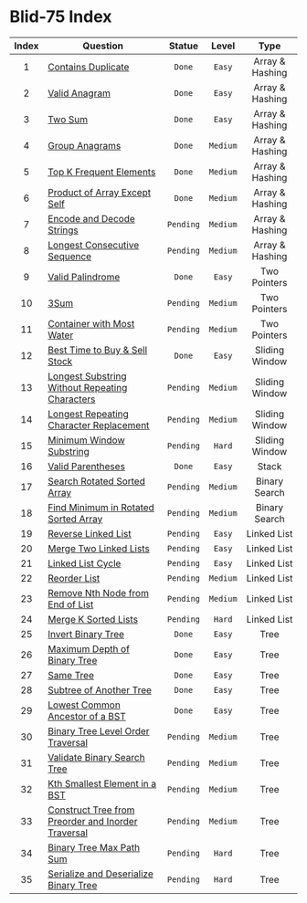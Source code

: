 # Blid-75 Index 

|Index| Question      | Statue        |Level| Type|
|:------:| ------------- |:-------------:|:-----:|:-----:|
|1| [Contains Duplicate](https://github.com/mekanhaji/blind-75/tree/main/ContainsDuplicate)|`Done`|`Easy`| Array & Hashing|
|2| [Valid Anagram](https://github.com/mekanhaji/blind-75/tree/main/ValidAnagram)| `Done`|`Easy`|Array & Hashing|
|3| [Two Sum](https://github.com/mekanhaji/blind-75/tree/main/TwoSum) |`Done`|`Easy`|Array & Hashing|
|4| [Group Anagrams](https://github.com/mekanhaji/blind-75/tree/main/GroupAnagrams) |`Done`|`Medium`|Array & Hashing|
|5| [Top K Frequent Elements](https://github.com/mekanhaji/blind-75/tree/main/TopKFrequentElements) |`Done`|`Medium`|Array & Hashing|
|6| [Product of Array Except Self](https://github.com/mekanhaji/blind-75/tree/main/ProductOfArrayExceptSelf) |`Done`|`Medium`|Array & Hashing|
|7| [Encode and Decode Strings](https://github.com/mekanhaji/blind-75/tree/main/) |`Pending`|`Medium`|Array & Hashing|
|8| [Longest Consecutive Sequence](https://github.com/mekanhaji/blind-75/tree/main/) |`Pending`|`Medium`|Array & Hashing|
|9| [Valid Palindrome](https://github.com/mekanhaji/blind-75/tree/main/ValidPalindrome) |`Done`|`Easy`|Two Pointers|
|10| [3Sum](https://github.com/mekanhaji/blind-75/tree/main/) |`Pending`|`Medium`|Two Pointers|
|11| [Container with Most Water](https://github.com/mekanhaji/blind-75/tree/main/) |`Pending`|`Medium`|Two Pointers|
|12| [Best Time to Buy & Sell Stock](https://github.com/mekanhaji/blind-75/tree/main/BestTimeToBuyAndSellStock) |`Done`|`Easy`|Sliding Window|
|13| [Longest Substring Without Repeating Characters](https://github.com/mekanhaji/blind-75/tree/main/) |`Pending`|`Medium`|Sliding Window|
|14| [Longest Repeating Character Replacement](https://github.com/mekanhaji/blind-75/tree/main/) |`Pending`|`Medium`|Sliding Window|
|15| [Minimum Window Substring](https://github.com/mekanhaji/blind-75/tree/main/) |`Pending`|`Hard`|Sliding Window|
|16| [Valid Parentheses](https://github.com/mekanhaji/blind-75/tree/main/ValidParentheses) |`Done`|`Easy`|Stack|
|17| [Search Rotated Sorted Array](https://github.com/mekanhaji/blind-75/tree/main/) |`Pending`|`Medium`|Binary Search|
|18| [Find Minimum in Rotated Sorted Array](https://github.com/mekanhaji/blind-75/tree/main/) |`Pending`|`Medium`|Binary Search|
|19| [Reverse Linked List](https://github.com/mekanhaji/blind-75/tree/main/ReverseLinklist) |`Pending`|`Easy`|Linked List|
|20| [Merge Two Linked Lists](https://github.com/mekanhaji/blind-75/tree/main/) |`Pending`|`Easy`|Linked List|
|21| [Linked List Cycle](https://github.com/mekanhaji/blind-75/tree/main/) |`Pending`|`Easy`|Linked List|
|22| [Reorder List](https://github.com/mekanhaji/blind-75/tree/main/) |`Pending`|`Medium`|Linked List|
|23| [Remove Nth Node from End of List](https://github.com/mekanhaji/blind-75/tree/main/) |`Pending`|`Medium`|Linked List|
|24| [Merge K Sorted Lists](https://github.com/mekanhaji/blind-75/tree/main/) |`Pending`|`Hard`|Linked List|
|25| [Invert Binary Tree](https://github.com/mekanhaji/blind-75/tree/main/InvertBinaryTree) |`Done`|`Easy`|Tree|
|26| [Maximum Depth of Binary Tree](https://github.com/mekanhaji/blind-75/tree/main/MaximumDepthOfBinaryTree) |`Done`|`Easy`|Tree|
|27| [Same Tree](https://github.com/mekanhaji/blind-75/tree/main/SameTree) |`Done`|`Easy`|Tree|
|28| [Subtree of Another Tree](https://github.com/mekanhaji/blind-75/tree/main/SubtreeOfAnotherTree) |`Done`|`Easy`|Tree|
|29| [Lowest Common Ancestor of a BST](https://github.com/mekanhaji/blind-75/tree/main/LowestCommonAncestorOfBST) |`Done`|`Easy`|Tree|
|30| [Binary Tree Level Order Traversal](https://github.com/mekanhaji/blind-75/tree/main/) |`Pending`|`Medium`|Tree|
|31| [Validate Binary Search Tree](https://github.com/mekanhaji/blind-75/tree/main/) |`Pending`|`Medium`|Tree|
|32| [Kth Smallest Element in a BST](https://github.com/mekanhaji/blind-75/tree/main/) |`Pending`|`Medium`|Tree|
|33| [Construct Tree from Preorder and Inorder Traversal](https://github.com/mekanhaji/blind-75/tree/main/) |`Pending`|`Medium`|Tree|
|34| [Binary Tree Max Path Sum](https://github.com/mekanhaji/blind-75/tree/main/) |`Pending`|`Hard`|Tree|
|35| [Serialize and Deserialize Binary Tree](https://github.com/mekanhaji/blind-75/tree/main/) |`Pending`|`Hard`|Tree|


